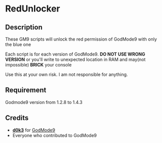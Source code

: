 # RedUnlocker
## Description
These GM9 scripts will unlock the red permission of GodMode9 with only the blue one

Each script is for each version of GodMode9. __DO NOT USE WRONG VERSION__ or you'll write to unexpected location in RAM and may(not impossible) **BRICK** your console

Use this at your own risk. I am not responsible for anything.

## Requirement
Godmode9 version from 1.2.8 to 1.4.3

## Credits
- [__d0k3__](https://github.com/d0k3) for [GodMode9](https://github.com/d0k3/GodMode9) 
- Everyone who contributed to GodMode9